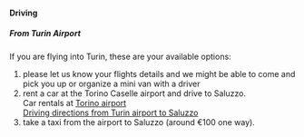 #### Driving

##### From Turin Airport
If you are flying into Turin, these are your available options:

  1. please let us know your flights details and we might be able to come and pick you up or organize a mini van with a driver 
  2. rent a car at the Torino Caselle airport and drive to Saluzzo.  
Car rentals at [Torino airport](http://www.aeroportoditorino.it/en/passeggeri_en/trasporti_en/autonoleggi_en.html)  
[Driving directions from Turin airport to Saluzzo](https://www.google.com/maps/dir/Piazza+Giuseppe+Garibaldi,+Saluzzo+CN,+Italy/Turin+Airport,+Strada+Aeroporto,+12,+10072+Caselle+Torinese+TO,+Italy/@44.9203141,7.2903238,10z/data=!3m1!4b1!4m13!4m12!1m5!1m1!1s0x12cd491cc12e01b5:0x63a17941074b0639!2m2!1d7.4934804!2d44.6453574!1m5!1m1!1s0x478865fb0a86beef:0xe001cfd597796324!2m2!1d7.647867!2d45.196536)
  3. take a taxi from the airport to Saluzzo (around €100 one way).   



